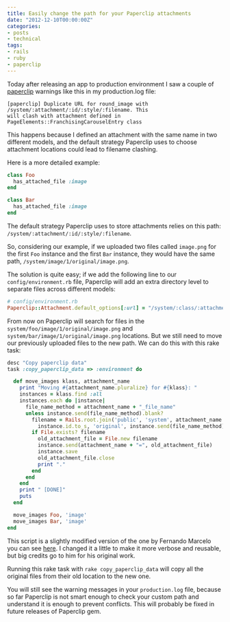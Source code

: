 ```yaml
---
title: Easily change the path for your Paperclip attachments
date: "2012-12-10T00:00:00Z"
categories:
- posts
- technical
tags:
- rails
- ruby
- paperclip
---
```



Today after releasing an app to production environment I saw a couple of [paperclip](https://github.com/thoughtbot/paperclip) warnings like this in my production.log file:

```
[paperclip] Duplicate URL for round_image with /system/:attachment/:id/:style/:filename. This
will clash with attachment defined in PageElements::FranchisingCarouselEntry class
```

This happens because I defined an attachment with the same name in two different models, and the default strategy Paperclip uses to choose attachment locations could lead to filename clashing.

Here is a more detailed example:

```ruby
class Foo
  has_attached_file :image
end

class Bar
  has_attached_file :image
end
  ```

The default strategy Paperclip uses to store attachments relies on this path: `/system/:attachment/:id/:style/:filename`.

So, considering our example, if we uploaded two files called `image.png` for the first `Foo` instance and the first `Bar` instance, they would have the same path, `/system/image/1/original/image.png`.

The solution is quite easy; if we add the following line to our `config/environment.rb` file, Paperclip will add an extra directory level to separate files across different models:

```ruby
# config/environment.rb
Paperclip::Attachment.default_options[:url] = "/system/:class/:attachment/:id/:style/:filename"
```
From now on Paperclip will search for files in the `system/foo/image/1/original/image.png` and `system/bar/image/1/original/image.png` locations. But we still need to move our previously uploaded files to the new path. We can do this with this rake task:

```ruby
desc "Copy paperclip data"
task :copy_paperclip_data => :environment do

  def move_images klass, attachment_name
    print "Moving #{attachment_name.pluralize} for #{klass}: "
    instances = klass.find :all
    instances.each do |instance|
      file_name_method = attachment_name + "_file_name"
      unless instance.send(file_name_method).blank?
        filename = Rails.root.join('public', 'system', attachment_name.pluralize, 
          instance.id.to_s, 'original', instance.send(file_name_method))
        if File.exists? filename
          old_attachment_file = File.new filename
          instance.send(attachment_name + "=", old_attachment_file)
          instance.save
          old_attachment_file.close
          print "."
        end
      end
    end
    print " [DONE]"
    puts
  end

  move_images Foo, 'image'
  move_images Bar, 'image'
end
```

This script is a slightly modified version of the one by Fernando Marcelo you can see [here](http://fernandomarcelo.com/2012/05/paperclip-how-to-move-existing-attachments-to-a-new-path/). I changed it a little to make it more verbose and reusable, but big credits go to him for his original work.

Running this rake task with `rake copy_paperclip_data` will copy all the original files from their old location to the new one.

You will still see the warning messages in your `production.log` file, because so far Paperclip is not smart enough to check your custom path and understand it is enough to prevent conflicts. This will probably be fixed in future releases of Paperclip gem.

